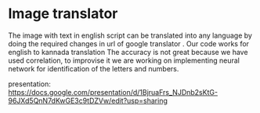 # Image translator
The image with text in english script can be translated into any language by doing the required changes in url of google translator .
Our code works for english to kannada translation 
The accuracy is not great because we have used correlation, to improvise it we are working on implementing neural network for identification 
of the letters and numbers.

presentation:
https://docs.google.com/presentation/d/1BjruaFrs_NJDnb2sKtG-96JXd5QnN7dKwGE3c9tDZVw/edit?usp=sharing
